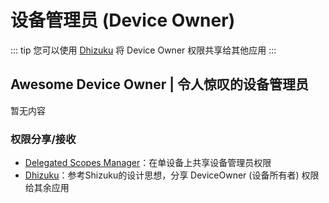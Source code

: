 # 设备管理员 (Device Owner)

::: tip
您可以使用 [Dhizuku](https://github.com/iamr0s/Dhizuku) 将 Device Owner 权限共享给其他应用
:::

## Awesome Device Owner | 令人惊叹的设备管理员

暂无内容

### 权限分享/接收

* [Delegated Scopes Manager](https://github.com/heruoxin/Delegated-Scopes-Manager)：在单设备上共享设备管理员权限
* [Dhizuku](https://github.com/iamr0s/Dhizuku)：参考Shizuku的设计思想，分享 DeviceOwner (设备所有者) 权限给其余应用
